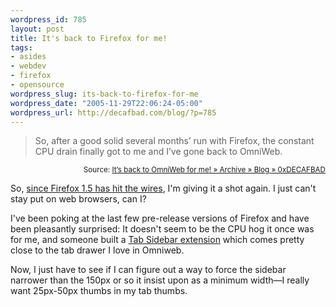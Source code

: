 ```yaml
--- 
wordpress_id: 785
layout: post
title: It's back to Firefox for me!
tags: 
- asides
- webdev
- firefox
- opensource
wordpress_slug: its-back-to-firefox-for-me
wordpress_date: "2005-11-29T22:06:24-05:00"
wordpress_url: http://decafbad.com/blog/?p=785
---
```

<blockquote cite="http://decafbad.com/blog/2005/10/28/its-back-to-omniweb-for-me">So, after a good solid several months’ run with Firefox, the constant CPU drain finally got to me and I’ve gone back to OmniWeb.</blockquote>
<small style="text-align:right; display:block">Source: <a href="http://decafbad.com/blog/2005/10/28/its-back-to-omniweb-for-me">It’s back to OmniWeb for me! » Archive » Blog » 0xDECAFBAD</a></small>

So, [since Firefox 1.5 has hit the wires][ff], I'm giving it a shot again.  I just can't stay put on web browsers, can I?  

I've been poking at the last few pre-release versions of Firefox and have been pleasantly surprised:  It doesn't seem to be the CPU hog it once was for me, and someone built a [Tab Sidebar extension][ts] which comes pretty close to the tab drawer I love in Omniweb.

Now, I just have to see if I can figure out a way to force the sidebar narrower than the 150px or so it insist upon as a minimum width—I really want 25px-50px thumbs in my tab thumbs.

[ts]: http://users.blueprintit.co.uk/~dave/web/firefox/tabsidebar/index.html
[ff]: http://arstechnica.com/news.ars/post/20051129-5644.html

